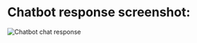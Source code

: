 # Chatbot response screenshot:
![Chatbot chat response](https://github.com/user-attachments/assets/70913997-c088-4a22-a276-e8a070a7fa82)
